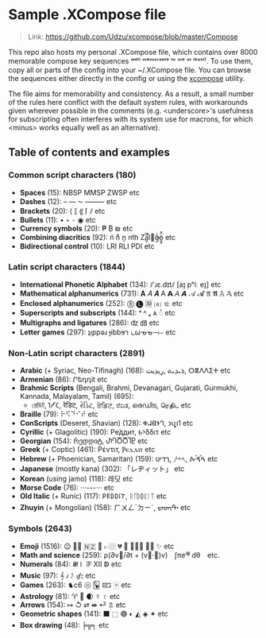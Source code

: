 
# Sample .XCompose file

> Link: https://github.com/Udzu/xcompose/blob/master/Compose

This repo also hosts my personal .XCompose file, which contains over 8000 memorable compose key sequences ʷᵉˡˡ ᵐᵉᵐᵒʳᵃᵇˡᵉ ᵗᵒ ᵐᵉ ᵃᵗ ˡᵉᵃˢᵗꜝ. To use them, copy all or parts of the config into your ~/.XCompose file. You can browse the sequences either directly in the config or using the [xcompose](https://github.com/Udzu/xcompose/) utility.

The file aims for memorability and consistency. As a result, a small number of the rules here conflict with the default system rules, with workarounds given wherever possible in the comments (e.g. \<underscore>'s usefulness for subscripting often interferes with its system use for macrons, for which \<minus> works equally well as an alternative).

## Table of contents and examples

### Common script characters (180)
* **Spaces** (15): NBSP MMSP ZWSP etc
* **Dashes** (12): – — ⁓ ⸻ etc
* **Brackets** (20): ⟨ ⟦ ⸨ ⌈ ⫽ etc
* **Bullets** (11): • ‣ ⁃ ◉ etc
* **Currency symbols** (20): ₱ ₿ ₪ etc
* **Combining diacritics** (92): ń n̊ n̫ m͡n Zǎ̺̣͆̚l⃪ğ̶̍ö̱̰̥̂̃ etc
* **Bidirectional control** (10): LRI RLI PDI etc

### Latin script characters (1844)
* **International Phonetic Alphabet** (134): ⫽ˈɹɛ.dɪt⫽ [aɪ̯ pʰiː eɪ̯] etc
* **Mathematical alphanumerics** (731): 𝐀 𝐴 𝑨 A 𝗔 𝘈 𝘼 𝒜 𝓐 𝔄 𝕬 𝙰 𝔸 etc
* **Enclosed alphanumerics** (252): ⓼ 🅛 🆛 ⒜ ⒓ etc
* **Superscripts and subscripts** (144): ᵃ ᴬ ₐ ᴀ ◌ͣ etc
* **Multigraphs and ligatures** (286): ʣ ㏈ etc
* **Letter games** (297): ʇᴉppǝɹ ɟibbɘר டωᓀᓀ·–⟝ etc

### Non-Latin script characters (2891)
* **Arabic** (+ Syriac, Neo-Tifinagh) (168): ⁧رِيدِيت⁩, ⁧ܪܝܕܝܬ⁩, ⵔⴻⴷⴷⵉⵜ etc
* **Armenian** (86): Րեդդit etc
* **Brahmic Scripts** (Bengali, Brahmi, Devanagari, Gujarati, Gurmukhi, Kannada, Malayalam, Tamil) (695):
  * রেডিট, 𑀭𑁂𑀟𑀺𑀝, रेडिट, રેડિટ, ਰੇਡਿਟ, ರೆದಿತ, രെഡിട, ரெதிட etc
* **Braille** (79): ⠗⠫⠙⠊⠞ etc
* **ConScripts** (Deseret, Shavian) (128): 𐐡𐐇𐐔𐐆𐐓, 𐑮𐑧𐑛𐑦𐑑 etc
* **Cyrillic** (+ Glagolitic) (190): Ре́ддит, Ⱃⰵδδιτ etc
* **Georgian** (154): რედდიტ, ႰႤႣႣႨႲ etc
* **Greek** (+ Coptic) (461): Ρέντιτ, Ⲣⲉⲇⲇⲓⲧ etc
* **Hebrew** (+ Phoenician, Samaritan) (159): ⁧רֶדִיט⁩, ⁧𐤓𐤃𐤕⁩, ⁧ࠓࠝࠃࠪࠕ⁩ etc
* **Japanese** (mostly kana) (302): 「レヂィット」 etc
* **Korean** (using jamo) (118): 레딧 etc
* **Morse Code** (76): ···---··· etc
* **Old Italic** (+ Runic) (117): 𐌓𐌄𐌃𐌃𐌉𐌕, ᚱᛖᛞᛞᛁᛏ etc
* **Zhuyin** (+ Mongolian) (158): ㄏㄨㄥˊㄉㄧˊ, ᠷᠡᠳᠢᠲ etc

### Symbols (2643)
* **Emoji** (1516): 😉 👌🏾 🇳🇿 🫡 👉🏼 💔 🤣 🤦🏽‍♀️ 🏳️‍⚧️ ✨ etc
* **Math and science** (259): ρ(∂v⃗/∂t + (v⃗·∇)v) ∫πeⁱᶿ dθ etc.
* **Numerals** (84): 𝍸𝍷 𝍵 Ⅻ ↁ etc
* **Music** (97): 𝄞 𝅗𝅨𝅥 𝅃𝅥𝅮 𝆍𝆑𝆎 etc
* **Games** (263): ♞c6 🩡 🂽 🁖 🀄︎ etc
* **Astrology** (81): ♈ 🐉 🌒 ☿ ♇ etc
* **Arrows** (154): ↦ ↺ ⇄ ⇼ ⏎ ⇬ etc
* **Geometric shapes** (141): ⬛ ⬚ 🟣 ◐ ◭ ◈ ✶ etc
* **Box drawing** (48): ╞╦╕ etc
